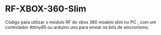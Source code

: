 # RF-XBOX-360-Slim
Código para utilizar o módulo RF do xbox 360 modelo slim no PC , com um controlador Attiny85 ou arduino uno para enviar os bits de sincronismo.
